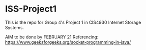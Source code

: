 # ISS-Project1
This is the repo for Group 4's Project 1 in CIS4930 Internet Storage Systems.

AIM to be done by FEBRUARY 21
Referencing: https://www.geeksforgeeks.org/socket-programming-in-java/